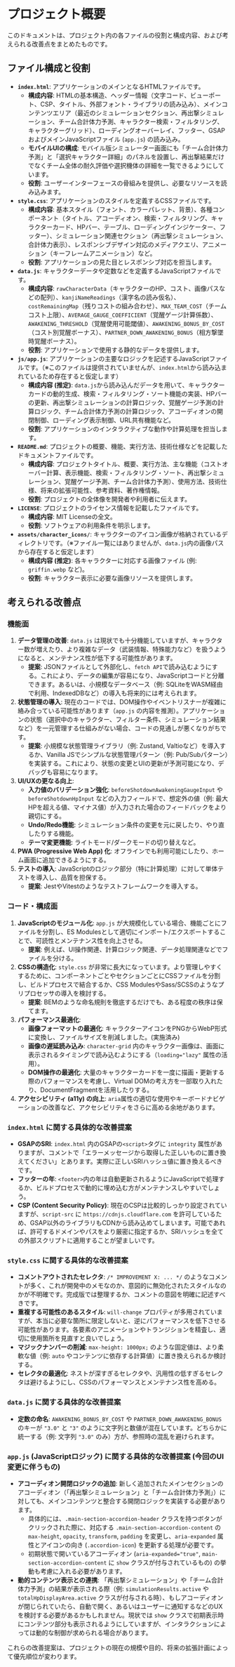 # プロジェクト概要

このドキュメントは、プロジェクト内の各ファイルの役割と構成内容、および考えられる改善点をまとめたものです。

## ファイル構成と役割

*   **`index.html`**: アプリケーションのメインとなるHTMLファイルです。
    *   **構成内容**: HTMLの基本構造、ヘッダー情報（文字コード、ビューポート、CSP、タイトル、外部フォント・ライブラリの読み込み）、メインコンテンツエリア（最近のシミュレーションセクション、再出撃シミュレーション、チーム合計体力予測、キャラクター検索・フィルタリング、キャラクターグリッド）、ローディングオーバーレイ、フッター、GSAPおよびメインJavaScriptファイル (`app.js`) の読み込み。
    *   **モバイルUIの構成**: モバイル版シミュレーター画面にも「チーム合計体力予測」と「選択キャラクター詳細」のパネルを設置し、再出撃結果だけでなくチーム全体の耐久評価や選択機体の詳細を一覧できるようにしています。
    *   **役割**: ユーザーインターフェースの骨組みを提供し、必要なリソースを読み込みます。
*   **`style.css`**: アプリケーションのスタイルを定義するCSSファイルです。
    *   **構成内容**: 基本スタイル（フォント、カラーパレット、背景）、各種コンポーネント（タイトル、アコーディオン、検索・フィルタリング、キャラクターカード、HPバー、テーブル、ローディングインジケーター、フッター）、シミュレーション関連セクション（再出撃シミュレーション、合計体力表示）、レスポンシブデザイン対応のメディアクエリ、アニメーション（キーフレームアニメーション）など。
    *   **役割**: アプリケーションの見た目とレスポンシブ対応を担当します。
*   **`data.js`**: キャラクターデータや定数などを定義するJavaScriptファイルです。
    *   **構成内容**: `rawCharacterData`（キャラクターのHP、コスト、画像パスなどの配列）、`kanjiNameReadings`（漢字名の読み仮名）、`costRemainingMap`（残りコストの組み合わせ）、`MAX_TEAM_COST`（チームコスト上限）、`AVERAGE_GAUGE_COEFFICIENT`（覚醒ゲージ計算係数）、`AWAKENING_THRESHOLD`（覚醒使用可能閾値）、`AWAKENING_BONUS_BY_COST`（コスト別覚醒ボーナス）、`PARTNER_DOWN_AWAKENING_BONUS`（相方撃墜時覚醒ボーナス）。
    *   **役割**: アプリケーションで使用する静的なデータを提供します。
*   **`js/app.js`**: アプリケーションの主要なロジックを記述するJavaScriptファイルです。（※このファイルは提供されていませんが、`index.html`から読み込まれているため存在すると仮定します）
    *   **構成内容 (推定)**: `data.js`から読み込んだデータを用いて、キャラクターカードの動的生成、検索・フィルタリング・ソート機能の実装、HPバーの更新、再出撃シミュレーションの計算ロジック、覚醒ゲージ予測の計算ロジック、チーム合計体力予測の計算ロジック、アコーディオンの開閉制御、ローディング表示制御、URL共有機能など。
    *   **役割**: アプリケーションのインタラクティブな動作や計算処理を担当します。
*   **`README.md`**: プロジェクトの概要、機能、実行方法、技術仕様などを記載したドキュメントファイルです。
    *   **構成内容**: プロジェクトタイトル、概要、実行方法、主な機能（コストオーバー計算、表示機能、検索・フィルタリング・ソート、再出撃シミュレーション、覚醒ゲージ予測、チーム合計体力予測）、使用方法、技術仕様、将来の拡張可能性、参考資料、著作権情報。
    *   **役割**: プロジェクトの全体像を開発者や利用者に伝えます。
*   **`LICENSE`**: プロジェクトのライセンス情報を記載したファイルです。
    *   **構成内容**: MIT Licenseの全文。
    *   **役割**: ソフトウェアの利用条件を明示します。
*   **`assets/character_icons/`**: キャラクターのアイコン画像が格納されているディレクトリです。（※ファイル一覧にはありませんが、`data.js`内の画像パスから存在すると仮定します）
    *   **構成内容 (推定)**: 各キャラクターに対応する画像ファイル (例: `griffin.webp` など)。
    *   **役割**: キャラクター表示に必要な画像リソースを提供します。

## 考えられる改善点

### 機能面

1.  **データ管理の改善**: `data.js` は現状でも十分機能していますが、キャラクター数が増えたり、より複雑なデータ（武装情報、特殊能力など）を扱うようになると、メンテナンス性が低下する可能性があります。
    *   **提案**: JSONファイルとして外部化し、`fetch API`で読み込むようにする。これにより、データの編集が容易になり、JavaScriptコードと分離できます。あるいは、小規模なデータベース（例: SQLiteをWASM経由で利用、IndexedDBなど）の導入も将来的には考えられます。
2.  **状態管理の導入**: 現在のコードでは、DOM操作やイベントリスナーが複雑に絡み合っている可能性があります（`app.js` の内容を推測）。アプリケーションの状態（選択中のキャラクター、フィルター条件、シミュレーション結果など）を一元管理する仕組みがない場合、コードの見通しが悪くなりがちです。
    *   **提案**: 小規模な状態管理ライブラリ（例: Zustand, Valtioなど）を導入するか、Vanilla JSでシンプルな状態管理パターン（例: Pub/Subパターン）を実装する。これにより、状態の変更とUIの更新が予測可能になり、デバッグも容易になります。
3.  **UI/UXの更なる向上**:
    *   **入力値のバリデーション強化**: `beforeShotdownAwakeningGaugeInput` や `beforeShotdownHpInput` などの入力フィールドで、想定外の値（例: 最大HPを超える値、マイナス値）が入力された場合のフィードバックをより親切にする。
    *   **Undo/Redo機能**: シミュレーション条件の変更を元に戻したり、やり直したりする機能。
    *   **テーマ変更機能**: ライトモード/ダークモードの切り替えなど。
4.  **PWA (Progressive Web App) 化**: オフラインでも利用可能にしたり、ホーム画面に追加できるようにする。
5.  **テストの導入**: JavaScriptのロジック部分（特に計算処理）に対して単体テストを導入し、品質を担保する。
    *   **提案**: JestやVitestのようなテストフレームワークを導入する。

### コード・構成面

1.  **JavaScriptのモジュール化**: `app.js` が大規模化している場合、機能ごとにファイルを分割し、ES Modulesとして適切にインポート/エクスポートすることで、可読性とメンテナンス性を向上させる。
    *   **提案**: 例えば、UI操作関連、計算ロジック関連、データ処理関連などでファイルを分ける。
2.  **CSSの構造化**: `style.css` が非常に長大になっています。より管理しやすくするために、コンポーネントごとやセクションごとにCSSファイルを分割し、ビルドプロセスで結合するか、CSS ModulesやSass/SCSSのようなプリプロセッサの導入を検討する。
    *   **提案**: BEMのような命名規則を徹底するだけでも、ある程度の秩序は保てます。
3.  **パフォーマンス最適化**:
    *   **画像フォーマットの最適化**: キャラクターアイコンをPNGからWebP形式に変換し、ファイルサイズを削減しました。(実施済み)
    *   **画像の遅延読み込み**: `character-grid` 内のキャラクター画像は、画面に表示されるタイミングで読み込むようにする（`loading="lazy"` 属性の活用）。
    *   **DOM操作の最適化**: 大量のキャラクターカードを一度に描画・更新する際のパフォーマンスを考慮し、Virtual DOMの考え方を一部取り入れたり、DocumentFragmentを活用したりする。
4.  **アクセシビリティ (a11y) の向上**: `aria`属性の適切な使用やキーボードナビゲーションの改善など、アクセシビリティをさらに高める余地があります。

### `index.html` に関する具体的な改善提案

*   **GSAPのSRI**: `index.html` 内のGSAPの`<script>`タグに `integrity` 属性がありますが、コメントで「エラーメッセージから取得した正しいものに置き換えてください」とあります。実際に正しいSRIハッシュ値に置き換えるべきです。
*   **フッターの年**: `<footer>`内の年は自動更新されるようにJavaScriptで処理するか、ビルドプロセスで動的に埋め込む方がメンテナンスしやすいでしょう。
*   **CSP (Content Security Policy)**: 現在のCSPは比較的しっかり設定されていますが、`script-src` に `https://cdnjs.cloudflare.com` を許可しているため、GSAP以外のライブラリもCDNから読み込めてしまいます。可能であれば、許可するドメインやパスをより厳密に指定するか、SRIハッシュを全ての外部スクリプトに適用することが望ましいです。

### `style.css` に関する具体的な改善提案

*   **コメントアウトされたセレクタ**: `/* IMPROVEMENT X: ... */` のようなコメントが多く、これが開発中のメモなのか、意図的に無効化されたスタイルなのかが不明確です。完成版では整理するか、コメントの意図を明確に記述すべきです。
*   **重複する可能性のあるスタイル**: `will-change` プロパティが多用されていますが、本当に必要な箇所に限定しないと、逆にパフォーマンスを低下させる可能性があります。各要素のアニメーションやトランジションを精査し、適切に使用箇所を見直すと良いでしょう。
*   **マジックナンバーの削減**: `max-height: 1000px;` のような固定値は、より柔軟な値（例: `auto` やコンテンツに依存する計算値）に置き換えられるか検討する。
*   **セレクタの最適化**: ネストが深すぎるセレクタや、汎用性の低すぎるセレクタは避けるようにし、CSSのパフォーマンスとメンテナンス性を高める。

### `data.js` に関する具体的な改善提案

*   **定数の命名**: `AWAKENING_BONUS_BY_COST` や `PARTNER_DOWN_AWAKENING_BONUS` のキーが `"3.0"` と `"3"` のように文字列と数値が混在しています。どちらかに統一する（例: 文字列 `"3.0"` のみ）方が、参照時の混乱を避けられます。

### `app.js` (JavaScriptロジック) に関する具体的な改善提案 (今回のUI変更に伴うもの)

*   **アコーディオン開閉ロジックの追加**: 新しく追加されたメインセクションのアコーディオン（「再出撃シミュレーション」と「チーム合計体力予測」）に対しても、メインコンテンツと整合する開閉ロジックを実装する必要があります。
    *   具体的には、`.main-section-accordion-header` クラスを持つボタンがクリックされた際に、対応する `.main-section-accordion-content` の `max-height`, `opacity`, `transform`, `padding` を変更し、`aria-expanded` 属性とアイコンの向き (`.accordion-icon`) を更新する処理が必要です。
    *   初期状態で開いているアコーディオン (`aria-expanded="true"`, `main-section-accordion-content` に `show` クラスが付与されているもの) の挙動も考慮に入れる必要があります。
*   **動的コンテンツ表示との連携**: 「再出撃シミュレーション」や「チーム合計体力予測」の結果が表示される際（例: `simulationResults.active` や `totalHpDisplayArea.active` クラスが付与される時）、もしアコーディオンが閉じられていたら、自動で開く、あるいはユーザーに通知するなどのUXを検討する必要があるかもしれません。現状では `show` クラスで初期表示時にコンテンツ部分も表示されるようにしていますが、インタラクションによっては動的な制御が求められる場合があります。

これらの改善提案は、プロジェクトの現在の規模や目的、将来の拡張計画によって優先順位が変わります。 